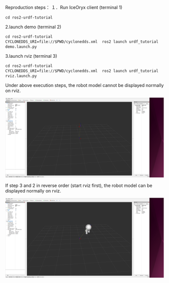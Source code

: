 Reproduction steps：
１．Run IceOryx client (terminal 1)
```
cd ros2-urdf-tutorial
```
2.launch demo (terminal 2)
```
cd ros2-urdf-tutorial
CYCLONEDDS_URI=file://$PWD/cyclonedds.xml  ros2 launch urdf_tutorial demo.launch.py
```
3.launch rviz (terminal 3)
```
cd ros2-urdf-tutorial
CYCLONEDDS_URI=file://$PWD/cyclonedds.xml  ros2 launch urdf_tutorial rviz.launch.py
```

Under above execution steps, the robot model cannot be displayed normally on rviz.

![Execution result](img/result.png)

If step 3 and 2 in reverse order (start rviz first), the robot model can be displayed normally on rviz.

![Execution result2](img/result2.png)